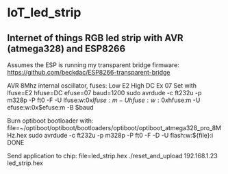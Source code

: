 # IoT_led_strip
Internet of things RGB led strip with AVR (atmega328) and ESP8266
---

Assumes the ESP is running my transparent bridge firmware: https://github.com/beckdac/ESP8266-transparent-bridge

AVR 8Mhz internal oscillator, fuses: Low E2 High DC Ex 07
Set with
   lfuse=E2
   hfuse=DC
   efuse=07
   baud=1200
   sudo avrdude -c ft232u -p m328p -P ft0 -F -U lfuse:w:0x$lfuse:m -U hfuse:w:0x$hfuse:m -U efuse:w:0x$efuse:m -B $baud

Burn optiboot bootloader with:
   file=~/optiboot/optiboot/bootloaders/optiboot/optiboot_atmega328_pro_8MHz.hex
   sudo avrdude -c ft232u -p m328p -P ft0 -F -D -U flash:w:${file}:i DONE

Send application to chip:
   file=led_strip.hex
   ./reset_and_upload 192.168.1.23 led_strip.hex 
